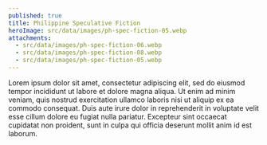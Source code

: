 ```yaml
---
published: true
title: Philippine Speculative Fiction
heroImage: src/data/images/ph-spec-fiction-05.webp
attachments:
  - src/data/images/ph-spec-fiction-06.webp
  - src/data/images/ph-spec-fiction-08.webp
  - src/data/images/ph-spec-fiction-05.webp
---
```

Lorem ipsum dolor sit amet, consectetur adipiscing elit, sed do eiusmod tempor incididunt ut labore et dolore magna aliqua. Ut enim ad minim veniam, quis nostrud exercitation ullamco laboris nisi ut aliquip ex ea commodo consequat. Duis aute irure dolor in reprehenderit in voluptate velit esse cillum dolore eu fugiat nulla pariatur. Excepteur sint occaecat cupidatat non proident, sunt in culpa qui officia deserunt mollit anim id est laborum.